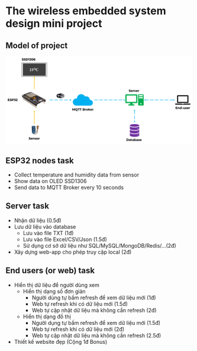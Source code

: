# The wireless embedded system design mini project
## Model of project
![alt](/readme_folder/model.png)
## ESP32 nodes task
* Collect temperature and humidity data from sensor
* Show data on OLED SSD1306
* Send data to MQTT Broker every 10 seconds
## Server task
* Nhận dữ liệu (0.5đ)
* Lưu dữ liệu vào database
    * Lưu vào file TXT (1đ)
    * Lưu vào file Excel/CSV/Json (1.5đ)
    * Sử dụng cơ sở dữ liệu như SQL/MySQL/MongoDB/Redis/...(2đ)
* Xây dựng web-app cho phép truy cập local (2đ)
## End users (or web) task
* Hiển thị dữ liệu để người dùng xem
    * Hiển thị dạng số đơn giản
        * Người dùng tự bấm refresh để xem dữ liệu mới (1đ)
        * Web tự refresh khi có dữ liệu mới (1.5đ)
        * Web tự cập nhật dữ liệu mà không cần refresh (2đ)
    * Hiển thị dạng đồ thị
        * Người dụng tự bấm refresh để xem dữ liệu mới (1.5đ)
        * Web tự refresh khi có dữ liệu mới (2đ)
        * Web tự cập nhật dữ liệu mà không cần refresh (2.5đ)
* Thiết kế website đẹp (Cộng 1đ Bonus)